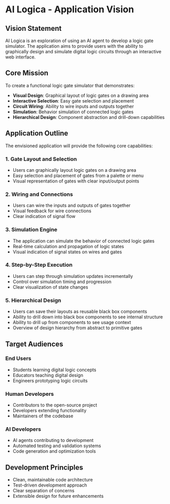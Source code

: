 # AI Logica - Application Vision

## Vision Statement

AI Logica is an exploration of using an AI agent to develop a logic gate simulator. The application aims to provide users with the ability to graphically design and simulate digital logic circuits through an interactive web interface.

## Core Mission

To create a functional logic gate simulator that demonstrates:
- **Visual Design**: Graphical layout of logic gates on a drawing area
- **Interactive Selection**: Easy gate selection and placement
- **Circuit Wiring**: Ability to wire inputs and outputs together
- **Simulation**: Behavior simulation of connected logic gates
- **Hierarchical Design**: Component abstraction and drill-down capabilities

## Application Outline

The envisioned application will provide the following core capabilities:

### 1. Gate Layout and Selection
- Users can graphically layout logic gates on a drawing area
- Easy selection and placement of gates from a palette or menu
- Visual representation of gates with clear input/output points

### 2. Wiring and Connections
- Users can wire the inputs and outputs of gates together
- Visual feedback for wire connections
- Clear indication of signal flow

### 3. Simulation Engine
- The application can simulate the behavior of connected logic gates
- Real-time calculation and propagation of logic states
- Visual indication of signal states on wires and gates

### 4. Step-by-Step Execution
- Users can step through simulation updates incrementally
- Control over simulation timing and progression
- Clear visualization of state changes

### 5. Hierarchical Design
- Users can save their layouts as reusable black box components
- Ability to drill down into black box components to see internal structure
- Ability to drill up from components to see usage context
- Overview of design hierarchy from abstract to primitive gates

## Target Audiences

### End Users
- Students learning digital logic concepts
- Educators teaching digital design
- Engineers prototyping logic circuits

### Human Developers
- Contributors to the open-source project
- Developers extending functionality
- Maintainers of the codebase

### AI Developers
- AI agents contributing to development
- Automated testing and validation systems
- Code generation and optimization tools

## Development Principles

- Clean, maintainable code architecture
- Test-driven development approach
- Clear separation of concerns
- Extensible design for future enhancements